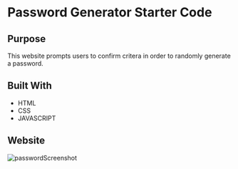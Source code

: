 # Password Generator Starter Code

## Purpose

This website prompts users to confirm critera in order to randomly generate a password.

## Built With

- HTML
- CSS
- JAVASCRIPT

## Website

![passwordScreenshot](https://user-images.githubusercontent.com/92954684/145101570-c64b2bbb-ceb8-4c0a-ab46-70780f684b52.png)
